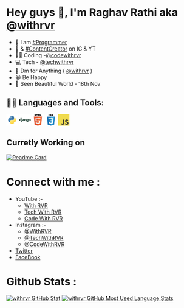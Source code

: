 # Hey guys 👋, I'm Raghav Rathi aka [@withrvr](#connect-with-me-)

-   🧠 I am [#Programmer](#connect-with-me-)
-   🎯 & [#ContentCreator](#connect-with-me-) on IG & YT
-   👨‍💻 Coding -[@codewithrvr](#connect-with-me-)
-   💻 Tech - [@techwithrvr](#connect-with-me-)
-   💬 Dm for Anything ( [@withrvr][withrvr-ig] )
-   😀 Be Happy
-   🎉 Seen Beautiful World - 18th Nov

## 👩‍💻 Languages and Tools:<br>

<code><img  width="30" src="https://raw.githubusercontent.com/github/explore/80688e429a7d4ef2fca1e82350fe8e3517d3494d/topics/python/python.png" /></code>
<code><img  width="30" src="https://raw.githubusercontent.com/github/explore/80688e429a7d4ef2fca1e82350fe8e3517d3494d/topics/django/django.png" /></code>
<code><img  width="30" src="https://raw.githubusercontent.com/github/explore/80688e429a7d4ef2fca1e82350fe8e3517d3494d/topics/html/html.png" /></code>
<code><img  width="30" src="https://raw.githubusercontent.com/github/explore/80688e429a7d4ef2fca1e82350fe8e3517d3494d/topics/css/css.png" /></code>
<code><img  width="30" src="https://raw.githubusercontent.com/github/explore/80688e429a7d4ef2fca1e82350fe8e3517d3494d/topics/javascript/javascript.png" /></code>

## Curretly Working on

[![Readme Card](https://github-readme-stats.vercel.app/api/pin/?username=withrvr&repo=1Link&show_owner=true)](https://github.com/withrvr/1Link)

<!-- (#connect-with-me-) -->

# Connect with me :

-   YouTube :-
    -   [With RVR][withrvr]
    -   [Tech With RVR][techwithrvr]
    -   [Code With RVR][codewithrvr]
-   Instagram :-
    -   [@WithRVR][withrvr-ig]
    -   [@TechWithRVR][techwithrvr-ig]
    -   [@CodeWithRVR][codewithrvr-ig]
-   [Twitter](https://twitter.com/intent/follow?screen_name=withrvr)
-   [FaceBook](https://www.facebook.com/withrvr)

# Github Stats :

[![withrvr GitHub Stat](https://github-readme-stats.vercel.app/api?username=withrvr&show_icons=true)](#connect-with-me-)
[![withrvr GitHub Most Used Language Stats](https://github-readme-stats.vercel.app/api/top-langs/?username=withrvr&langs_count=10&layout=compact)](#connect-with-me-)


<!--- ........... End .......... and now ............... declaration of variables ............ -->

[withrvr-tapmybio]: https://tapmybio.com/withrvr
[codewithrvr-tapmybio]: https://tapmybio.com/codewithrvr
[withrvr]: https://www.youtube.com/channel/UC7vo7Ytk-XDT_Qk_Uh_ziDg?sub_confirmation=1
[techwithrvr]: https://www.youtube.com/techwithrvr?sub_confirmation=1
[codewithrvr]: https://www.youtube.com/channel/UCz155xQn-6lzHWs9_2oX1Dg?sub_confirmation=1
[withrvr-ig]: https://www.instagram.com/withrvr/
[techwithrvr-ig]: https://www.instagram.com/techwithrvr/
[codewithrvr-ig]: https://www.instagram.com/codewithrvr/
